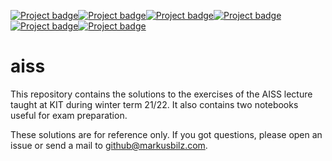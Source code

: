 <a class="gl-mr-3" href="https://git.scc.kit.edu/aiss-ws2022/homework/uloak/homework1" rel="noopener noreferrer" target="_blank"><img alt="Project badge" aria-hidden="" class="project-badge" src="https://img.shields.io/badge/Homework%201-passed-brightgreen.svg"></a><a class="gl-mr-3" href="https://git.scc.kit.eduaiss-ws2022/homework/uloak/homework2" rel="noopener noreferrer" target="_blank"><img alt="Project badge" aria-hidden="" class="project-badge" src="https://img.shields.io/badge/Homework%202-passed-brightgreen.svg"></a><a class="gl-mr-3" href="https://git.scc.kit.eduaiss-ws2022/homework/uloak/homework3" rel="noopener noreferrer" target="_blank"><img alt="Project badge" aria-hidden="" class="project-badge" src="https://img.shields.io/badge/Homework%203-passed-brightgreen.svg"></a><a class="gl-mr-3" href="https://git.scc.kit.eduaiss-ws2022/homework/uloak/homework4" rel="noopener noreferrer" target="_blank"><img alt="Project badge" aria-hidden="" class="project-badge" src="https://img.shields.io/badge/Homework%204-passed-brightgreen.svg"></a><a class="gl-mr-3" href="https://git.scc.kit.eduaiss-ws2022/homework/uloak/homework5" rel="noopener noreferrer" target="_blank"><img alt="Project badge" aria-hidden="" class="project-badge" src="https://img.shields.io/badge/Homework%205-passed-brightgreen.svg"><a class="gl-mr-3" href="https://git.scc.kit.eduaiss-ws2022/homework/uloak/homework6" rel="noopener noreferrer" target="_blank"><img alt="Project badge" aria-hidden="" class="project-badge" src="https://img.shields.io/badge/Homework%206-passed-brightgreen.svg"></a>

# aiss

This repository contains the solutions to the exercises of the AISS lecture taught at KIT during winter term 21/22. It also contains two notebooks useful for exam preparation.

These solutions are for reference only. If you got questions, please open an issue or send a mail to github@markusbilz.com.
